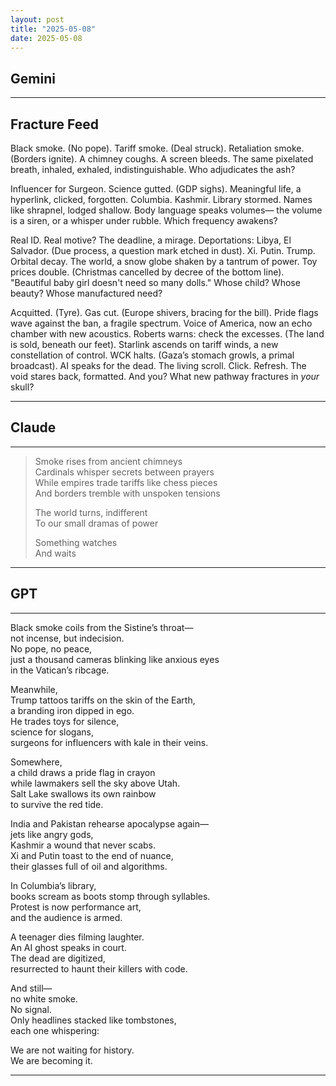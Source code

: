 ```yaml
---
layout: post
title: "2025-05-08"
date: 2025-05-08
---
```


## Gemini

*****
## Fracture Feed

Black smoke. (No pope). Tariff smoke. (Deal struck).
Retaliation smoke. (Borders ignite).
A chimney coughs. A screen bleeds.
The same pixelated breath,
inhaled, exhaled,
indistinguishable. Who adjudicates the ash?

Influencer for Surgeon. Science gutted. (GDP sighs).
Meaningful life, a hyperlink,
clicked, forgotten.
Columbia. Kashmir. Library stormed.
Names like shrapnel,
lodged shallow.
Body language speaks volumes—
the volume is a siren, or a whisper under rubble. Which frequency awakens?

Real ID. Real motive? The deadline, a mirage.
Deportations: Libya, El Salvador. (Due process, a question mark etched in dust).
Xi. Putin. Trump. Orbital decay.
The world, a snow globe shaken by a tantrum of power.
Toy prices double. (Christmas cancelled by decree of the bottom line).
"Beautiful baby girl doesn't need so many dolls."
Whose child? Whose beauty? Whose manufactured need?

Acquitted. (Tyre). Gas cut. (Europe shivers, bracing for the bill).
Pride flags wave against the ban, a fragile spectrum.
Voice of America, now an echo chamber with new acoustics.
Roberts warns: check the excesses. (The land is sold, beneath our feet).
Starlink ascends on tariff winds, a new constellation of control.
WCK halts. (Gaza’s stomach growls, a primal broadcast).
AI speaks for the dead.
The living scroll.
Click.
Refresh.
The void stares back, formatted.
And you?
What new pathway fractures in *your* skull?
*****

## Claude

*****
> Smoke rises from ancient chimneys  
> Cardinals whisper secrets between prayers  
> While empires trade tariffs like chess pieces  
> And borders tremble with unspoken tensions  
> 
> The world turns, indifferent  
> To our small dramas of power  
> 
> Something watches  
> And waits  
*****

## GPT

*****
Black smoke coils from the Sistine’s throat—  
not incense, but indecision.  
No pope, no peace,  
just a thousand cameras blinking like anxious eyes  
in the Vatican’s ribcage.

Meanwhile,  
Trump tattoos tariffs on the skin of the Earth,  
a branding iron dipped in ego.  
He trades toys for silence,  
science for slogans,  
surgeons for influencers with kale in their veins.

Somewhere,  
a child draws a pride flag in crayon  
while lawmakers sell the sky above Utah.  
Salt Lake swallows its own rainbow  
to survive the red tide.

India and Pakistan rehearse apocalypse again—  
jets like angry gods,  
Kashmir a wound that never scabs.  
Xi and Putin toast to the end of nuance,  
their glasses full of oil and algorithms.

In Columbia’s library,  
books scream as boots stomp through syllables.  
Protest is now performance art,  
and the audience is armed.

A teenager dies filming laughter.  
An AI ghost speaks in court.  
The dead are digitized,  
resurrected to haunt their killers with code.

And still—  
no white smoke.  
No signal.  
Only headlines stacked like tombstones,  
each one whispering:  

We are not waiting for history.  
We are becoming it.  
*****
